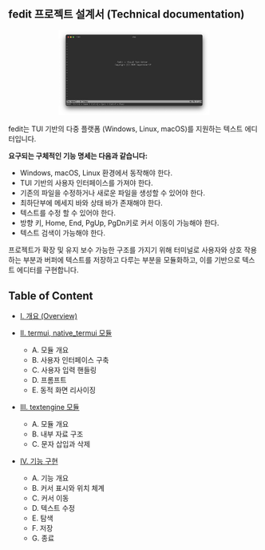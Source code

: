 ## fedit 프로젝트 설계서 (Technical documentation)
<p align="center">
<img src="../img/sample-1.png" style="width:60%;text-align-center">
</p>
fedit는 TUI 기반의 다중 플랫폼 (Windows, Linux, macOS)를 지원하는 텍스트 에디터입니다.

**요구되는 구체적인 기능 명세는 다음과 같습니다:**
- Windows, macOS, Linux 환경에서 동작해야 한다.
- TUI 기반의 사용자 인터페이스를 가져야 한다.
- 기존의 파일을 수정하거나 새로운 파일을 생성할 수 있어야 한다.
- 최하단부에 메세지 바와 상태 바가 존재해야 한다.
- 텍스트를 수정 할 수 있어야 한다.
- 방향 키, Home, End, PgUp, PgDn키로 커서 이동이 가능해야 한다.
- 텍스트 검색이 가능해야 한다.

프로젝트가 확장 및 유지 보수 가능한 구조를 가지기 위해 터미널로 사용자와 상호 작용하는 부분과 버퍼에 텍스트를 저장하고 다루는 부분을 모듈화하고, 이를 기반으로 텍스트 에디터를 구현합니다.

## Table of Content
- [I. 개요 (Overview)]()
  
- [II. termui, native_termui 모듈]()
    - A. 모듈 개요
    - B. 사용자 인터페이스 구축
    - C. 사용자 입력 핸들링
    - D. 프롬프트
    - E. 동적 화면 리사이징
    
- [III. textengine 모듈]()
    - A. 모듈 개요
    - B. 내부 자료 구조
    - C. 문자 삽입과 삭제
    
- [IV. 기능 구현]()
    - A. 기능 개요
    - B. 커서 표시와 위치 체계
    - C. 커서 이동
    - D. 텍스트 수정
    - E. 탐색
    - F. 저장
    - G. 종료
